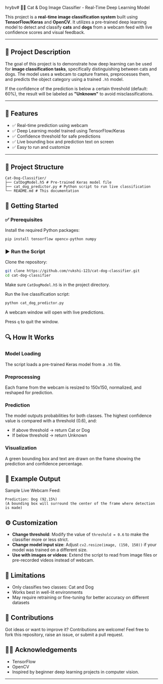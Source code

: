 hrybv# 🐶🐱 Cat & Dog Image Classifier - Real-Time Deep Learning Model

This project is a **real-time image classification system** built using **TensorFlow/Keras** and **OpenCV**. It utilizes a pre-trained deep learning model to detect and classify **cats** and **dogs** from a webcam feed with live confidence scores and visual feedback.

---

## 📌 Project Description

The goal of this project is to demonstrate how deep learning can be used for **image classification tasks**, specifically distinguishing between cats and dogs. The model uses a webcam to capture frames, preprocesses them, and predicts the object category using a trained `.h5` model.

If the confidence of the prediction is below a certain threshold (default: 60%), the result will be labeled as **"Unknown"** to avoid misclassifications.

---

## 🧠 Features

- ✅ Real-time prediction using webcam
- ✅ Deep Learning model trained using TensorFlow/Keras
- ✅ Confidence threshold for safe predictions
- ✅ Live bounding box and prediction text on screen
- ✅ Easy to run and customize

---

## 📁 Project Structure

```
Cat-Dog-Classifier/
├── CatDogModel.h5 # Pre-trained Keras model file
├── cat_dog_predictor.py # Python script to run live classification
└── README.md # This documentation
```

## 🚀 Getting Started

### ✅ Prerequisites

Install the required Python packages:

```bash
pip install tensorflow opencv-python numpy
```

### ▶️ Run the Script

Clone the repository:

```bash
git clone https://github.com/rukshi-123/cat-dog-classifier.git
cd cat-dog-classifier
```

Make sure `CatDogModel.h5` is in the project directory.

Run the live classification script:

```bash
python cat_dog_predictor.py
```

A webcam window will open with live predictions.

Press `q` to quit the window.

## 🔍 How It Works

### Model Loading

The script loads a pre-trained Keras model from a `.h5` file.

### Preprocessing

Each frame from the webcam is resized to 150x150, normalized, and reshaped for prediction.

### Prediction

The model outputs probabilities for both classes. The highest confidence value is compared with a threshold (0.6), and:

- If above threshold → return Cat or Dog
- If below threshold → return Unknown

### Visualization

A green bounding box and text are drawn on the frame showing the prediction and confidence percentage.

## 📸 Example Output

Sample Live Webcam Feed:

```
Prediction: Dog (92.15%)
(A bounding box will surround the center of the frame where detection is made)
```

## ⚙️ Customization

- **Change threshold**: Modify the value of `threshold = 0.6` to make the classifier more or less strict.
- **Change model input size**: Adjust `cv2.resize(image, (150, 150))` if your model was trained on a different size.
- **Use with images or videos**: Extend the script to read from image files or pre-recorded videos instead of webcam.

## 📌 Limitations

- Only classifies two classes: Cat and Dog
- Works best in well-lit environments
- May require retraining or fine-tuning for better accuracy on different datasets

## 🤝 Contributions

Got ideas or want to improve it? Contributions are welcome!
Feel free to fork this repository, raise an issue, or submit a pull request.

## 🙋‍♂️ Acknowledgements

- TensorFlow
- OpenCV
- Inspired by beginner deep learning projects in computer vision.

---


